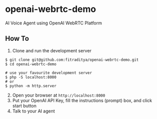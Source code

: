 # openai-webrtc-demo
AI Voice Agent using OpenAI WebRTC Platform

## How To
1. Clone and run the development server
```
$ git clone git@github.com:fitraditya/openai-webrtc-demo.git
$ cd openai-webrtc-demo

# use your favourite development server
$ php -S localhost:8000
# or
$ python -m http.server
```

2. Open your browser at `http://localhost:8000`
3. Put your OpenAI API Key, fill the instructions (prompt) box, and click start button
4. Talk to your AI agent
